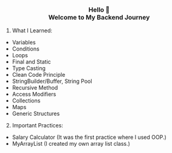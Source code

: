### <center> Hello 👋 <center> Welcome to My Backend Journey

1. What I Learned:
- Variables
- Conditions
- Loops
- Final and Static
- Type Casting
- Clean Code Principle
- StringBuilder/Buffer, String Pool
- Recursive Method
- Access Modifiers
- Collections
- Maps
- Generic Structures

2. Important Practices:
- Salary Calculator (It was the first practice where I used OOP.)
- MyArrayList (I created my own array list class.)
